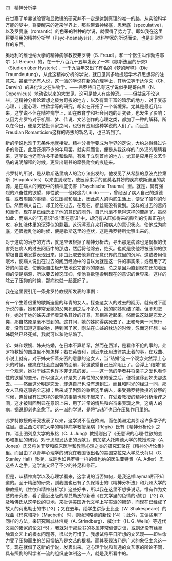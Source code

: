 四　精神分析学

  

在觉察了单靠试验管和显微镜的研究并不一定是达到真理的唯一的路，从实验科学万能的梦中，将要醒来的近来学界上，那些带着神秘底，思索底（speculative），以及罗曼底（romantic）的色采的种种的学说，就很得了势力了。即如我在这里将要引用的精神分析学（Psyc-hoanalysis），以科学家的所说而论，也是非常异样的东西。

奥地利的维也纳大学的精神病学教授弗罗特（S. Freud），和一个医生叫作勃洛耶尔（J. Breuer）的，在一千八百九十五年发表了一本《歇斯迭里的研究》（Studien über Hysterie），一千九百年又出了有名的《梦的解释》（Die Traumdeutung），从此这精神分析的学说，就日见其多地提起学术界思想界的注意来。甚至于还有人说，这一派的学说在新的心理学上，其地位等于达尔文（Ch. Darwin）的进化论之在生物学。——弗罗特自己夸这学说似乎是哥白尼（N. Copernicus）地动说以来的大发见，这可是使人有些惶恐。——但姑且不论这些，这精神分析论着想之极为奇拔的地方，以及有着丰富的暗示的地方，对于变态心理，儿童心理、性欲学等的研究，却实在开拓了一个新境界。尤其是最近几年来，这学说不但在精神病学上，即在教育学和社会问题的研究者，也发生了影响；又因为弗罗特对于机智、梦、传说、文艺创作的心理之类，都加了一种的解释，所以在今日，便是文艺批评家之间，也很有应用这种学说的人们了。而且连Freudian Romanticism这样的奇拔的新名词，也已听到了。

新的学说也难于无条件地就接受。精神分析学要成为学界的定说，大约总得经过许多的修正，此后还须不少的年月罢。就实际而言，便是从我这样的门外汉的眼睛看来，这学说也还有许多不备和缺陷，有难于立刻首肯的地方。尤其是应用在文艺作品的说明解释的时候，更显出最甚的牵强附会的痕迹来。

弗罗特的所说，是从歇斯迭里病人的治疗法出发的。他发见了从希腊的息波克拉第斯（Hippokrates）以来直到现在，使医家束手的这莫名其妙的疾病歇斯迭里的病源，是在病人的阅历中的精神底伤害（Psychische Trauma）里。就是，具有强烈的兴奋性的欲望，即性欲——他称这为Libido ——，曾经因了病人自己的道德性，或者周围的事情，受过压抑和阻止，因此病人的内底生活上，便受了酷烈的创伤。然而病人自己，却无论在过去，在现在，都丝毫没有觉到。这样的过去的苦闷和重伤，现在是已经逸出了他的意识的圈外，自己也毫不觉得这样的苦痛了。虽然如此，而病人的“无意识”或“潜在意识”中，却仍有从压抑得来的酷烈的伤害正在内攻，宛如液体里的沉滓似的剩着。这沉滓现在来打动病人的意识状态，使他成为病底，还很搅乱他的时候，便是歇斯迭里的症状，这是弗罗特所觉察出来的。

对于这病的治疗的方法，就是应该根据了精神分析法，寻出那是病源也是祸根的伤害究在病人的过去阅历中的那边，然后将他除去，绝灭。也就是使他将被压抑的欲望极自由地发露表现出来，即由此取去他剩在无意识界的底里的沉滓。这或者用催眠术，使病人说出在过去的阅历经验中的自以为就是这一件的事实来；或者用了巧妙的问答法，使他极自由极开放地说完苦闷的原因，总之是因为直到现在还加着压抑的便是病源，所以要去掉这压抑，使他将欲望搬到现在的意识的世界来。这样的除去了压抑的时候，那病也就一起医好了。

我在这里要引用一条弗罗特教授所发表的事例：

有一个生着很重的歇斯迭里的年青的女人。探查这女人的过去的阅历，就有过下面所说的事。她和非常爱她的父亲死别之后不多久，她的姊姊就结了婚。但不知怎样，她对于她的姊夫却怀着莫名其妙的好意，互相亲近起来，然而说这就是恋爱之类，那自然原是毫不觉到的。这其间，她的姊姊得病死去了。正和母亲一同旅行着，没有知道这事的她，待到回了家，刚站在亡姊的枕边的时候，忽而这样想：姊姊既然已经死掉，我就可以和他结婚了。

弟、妹和嫂嫂、姊夫结婚，在日本不算希罕，然而在西洋，是看作不伦的事的。弗罗特教授的国度里不知怎样；若在英吉利，则近来还用法律禁止着的事，在戏曲、小说上就有。对于姊夫怀着亲密的意思的这女人，当“结婚”这一个观念突然浮上心头的时候，便跪在社会底因袭的面前，将这欲望自己压抑阻止了。会浮上“结婚”这一个观念，她对于姊夫也许本非无意的罢。——这一派的学者并将亲子之爱也看作性的欲望的变形，所以这女人许是失了异性的父亲的爱之后，便将这移到姊夫那边去。——然而这分明是恋爱，却连自己也没有想到过。而且和时光的经过一同，那女人已将这事完全忘掉；后来成了剧烈的歇斯迭里病人，来受弗罗特教授的诊察的时候，连曾经有过这样的欲望的事情也想不起来了。在受着教授的精神分析治疗之间，这才被叫回到显在意识上来，用了非常的情热和兴奋来表现之后，这病人的病，据说即刻也全愈了。这一派的学说，是将“忘却”也归在压抑作用里的。

弗罗特教授的研究发表了以来，这学说不但在欧洲，而在美洲尤其引起许多学子的注目。法兰西泊尔陀大学的精神病学教授莱琪（Régis）氏有《精神分析论》之作，瑞士图列息大学的永格（C. J. Jung）教授则出了《无意识的心理·性欲的变形和象征的研究，对于思想发达史的贡献》。前加拿大托隆德大学的教授琼斯（A. Jones）氏又将关于梦和临床医学和教育心理之类的研究汇聚在《精神分析论集》里。而且由了以青年心理学的研究在我国很出名的美国克拉克大学总长荷耳（G. Stanley Hall）教授，或是也如弗罗特一样的维也纳的医生亚特赉（A. Adler）氏这些人之手，这学说又经了不少的补足和修正。

但是，从精神病学以及心理学看来，这学说的当否如何，是我这样layman所不知道的。至于精细的研究，则我国也已有了久保博士的《精神分析法》和九州大学的榊教授的《性欲和精神分析学》这些好书，所以我在这里不想多说话。惟有作为文艺的研究者，看了最近出版的摩兑勒氏的新著《在文学里的色情的动机》 [^2] 以及哈佛氏从这学说的见地，来批评美国近代文学上写实派的翘楚，而现在已经成了故人的荷惠勒士的书 [^3] ；又在去年，给学生讲莎士比亚（W. Shakespeare）的戏曲《玛克培斯》（Macbeth）时，则读珂略德的新论 [^4] ；此外，又读些用了同样的方法，来研究斯忒林培克（A. Strindberg）、威尔士（H. G. Wells）等近代文豪的诸家的论文[^5] 。我就对于那些书的多属非常偏僻之谈，或则还没有丝毫触着文艺上的根本问题等，很以为可惜了。我想试将平日所想的文艺观——即生命力受了压抑而生的苦闷懊恼乃是文艺的根柢，而其表现法乃是广义的象征主义这一节，现在就借了这新的学说，发表出来。这心理学说和普通的文艺家的所论不同，具有照例的科学者一流的组织底体制这一点，就是我所看中的。